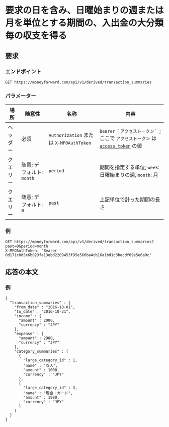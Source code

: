 # 要求の日を含み、日曜始まりの週または月を単位とする期間の、入出金の大分類毎の収支を得る

## 要求

### エンドポイント

```
GET https://moneyforward.com/api/v1/derived/transaction_summaries
```

### パラメーター

| 場所 | 随意性 | 名称 | 内容 |
| ---- | ---- | ---- | --- |
| ヘッダー | 必須 | `Authorization` または `X-MFOAuthToken` | ```Bearer `アクセストークン` ```; ここで `アクセストークン` は [`access_token`](token.md) の値 |
| クエリー | 随意; デフォルト: `month` | `period` | 期間を指定する単位; `week`: 日曜始まりの週, `month`: 月 |
| クエリー | 随意; デフォルト: `0` | `past` | 上記単位で計った期間の長さ |

### 例

```
GET https://moneyforward.com/api/v1/derived/transaction_summaries?past=0&period=month
X-MFOAuthToken: "Bearer 0d171c8d5e6b023fa13ebd2209453f95e566ba4cb16a1bd1c3becdf09e5e6a0c"
```

## 応答の本文

### 例

```
{
  "transaction_summaries" : {
    "from_date" : "2016-10-01",
    "to_date" : "2016-10-31",
    "income" : {
      "amount" : 2000,
      "currency" : "JPY"
    },
    "expense" : {
      "amount" : 2980,
      "currency" : "JPY"
    },
    "category_summaries" : [
      {
        "large_category_id" : 1,
        "name" : "収入",
        "amount" : 1000,
        "currency" : "JPY"
      },
      {
        "large_category_id" : 3,
        "name" : "現金・カード",
        "amount" : 1980,
        "currency" : "JPY"
      }
    ]
  }
}
```

